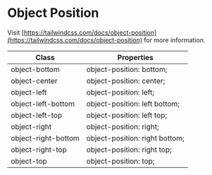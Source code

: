 # Object Position

Visit [https://tailwindcss.com/docs/object-position](https://tailwindcss.com/docs/object-position) for more information.

<table class="w-full text-left border-collapse"><thead><tr><th class="z-20 sticky top-0 text-4 font-semibold text-gray-600 bg-white p-0"><div class="pb-2 pr-2 border-b border-gray-200">Class</div></th><th class="z-20 sticky top-0 text-4 font-semibold text-gray-600 bg-white p-0"><div class="pb-2 pl-2 border-b border-gray-200">Properties</div></th></tr></thead><tbody class="align-baseline"><tr><td class="py-2 pr-2 font-mono caption1 text-violet-600 whitespace-nowrap">object-bottom</td><td class="py-2 pl-2 font-mono caption1 text-light-blue-600 whitespace-pre">object-position: bottom;</td></tr><tr><td class="py-2 pr-2 font-mono caption1 text-violet-600 whitespace-nowrap border-t border-gray-200">object-center</td><td class="py-2 pl-2 font-mono caption1 text-light-blue-600 whitespace-pre border-t border-gray-200">object-position: center;</td></tr><tr><td class="py-2 pr-2 font-mono caption1 text-violet-600 whitespace-nowrap border-t border-gray-200">object-left</td><td class="py-2 pl-2 font-mono caption1 text-light-blue-600 whitespace-pre border-t border-gray-200">object-position: left;</td></tr><tr><td class="py-2 pr-2 font-mono caption1 text-violet-600 whitespace-nowrap border-t border-gray-200">object-left-bottom</td><td class="py-2 pl-2 font-mono caption1 text-light-blue-600 whitespace-pre border-t border-gray-200">object-position: left bottom;</td></tr><tr><td class="py-2 pr-2 font-mono caption1 text-violet-600 whitespace-nowrap border-t border-gray-200">object-left-top</td><td class="py-2 pl-2 font-mono caption1 text-light-blue-600 whitespace-pre border-t border-gray-200">object-position: left top;</td></tr><tr><td class="py-2 pr-2 font-mono caption1 text-violet-600 whitespace-nowrap border-t border-gray-200">object-right</td><td class="py-2 pl-2 font-mono caption1 text-light-blue-600 whitespace-pre border-t border-gray-200">object-position: right;</td></tr><tr><td class="py-2 pr-2 font-mono caption1 text-violet-600 whitespace-nowrap border-t border-gray-200">object-right-bottom</td><td class="py-2 pl-2 font-mono caption1 text-light-blue-600 whitespace-pre border-t border-gray-200">object-position: right bottom;</td></tr><tr><td class="py-2 pr-2 font-mono caption1 text-violet-600 whitespace-nowrap border-t border-gray-200">object-right-top</td><td class="py-2 pl-2 font-mono caption1 text-light-blue-600 whitespace-pre border-t border-gray-200">object-position: right top;</td></tr><tr><td class="py-2 pr-2 font-mono caption1 text-violet-600 whitespace-nowrap border-t border-gray-200">object-top</td><td class="py-2 pl-2 font-mono caption1 text-light-blue-600 whitespace-pre border-t border-gray-200">object-position: top;</td></tr></tbody></table>
